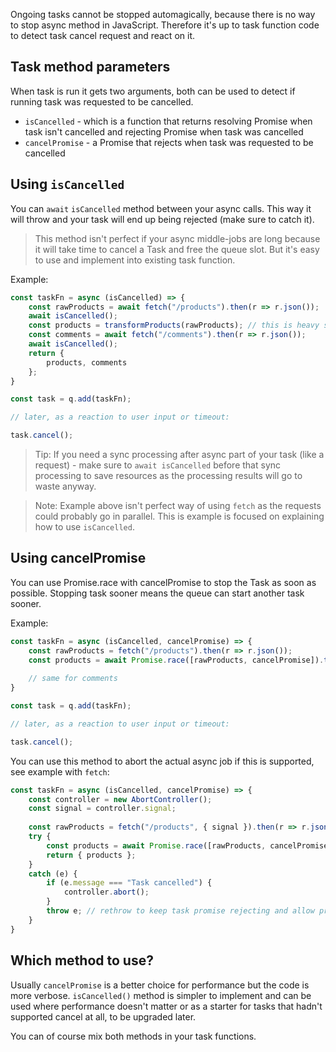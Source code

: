 Ongoing tasks cannot be stopped automagically, because there is no way to stop async method in JavaScript. Therefore
it's up to task function code to detect task cancel request and react on it.

## Task method parameters

When task is run it gets two arguments, both can be used to detect if running task was requested to be cancelled.
- `isCancelled` - which is a function that returns resolving Promise when task isn't cancelled and rejecting Promise
when task was cancelled
- `cancelPromise` - a Promise that rejects when task was requested to be cancelled

## Using `isCancelled`

You can `await` `isCancelled` method between your async calls. This way it will throw and your task will end up being
rejected (make sure to catch it).

> This method isn't perfect if your async middle-jobs are long because it will take time to cancel a Task and free the
queue slot. But it's easy to use and implement into existing task function.

Example:

```javascript
const taskFn = async (isCancelled) => {
    const rawProducts = await fetch("/products").then(r => r.json());
    await isCancelled();
    const products = transformProducts(rawProducts); // this is heavy sync process, read tip below
    const comments = await fetch("/comments").then(r => r.json());
    await isCancelled();
    return {
        products, comments
    };
}

const task = q.add(taskFn);

// later, as a reaction to user input or timeout:

task.cancel();
```

> Tip: If you need a sync processing after async part of your task (like a request) - make sure to `await isCancelled`
before that sync processing to save resources as the processing results will go to waste anyway.

> Note: Example above isn't perfect way of using `fetch` as the requests could probably go in parallel. This is example
is focused on explaining how to use `isCancelled`.

## Using cancelPromise

You can use Promise.race with cancelPromise to stop the Task as soon as possible. Stopping task sooner means the queue
can start another task sooner.

Example:

```javascript
const taskFn = async (isCancelled, cancelPromise) => {
    const rawProducts = fetch("/products").then(r => r.json());
    const products = await Promise.race([rawProducts, cancelPromise]).then(transformProducts);
    
    // same for comments
}

const task = q.add(taskFn);

// later, as a reaction to user input or timeout:

task.cancel();
```

You can use this method to abort the actual async job if this is supported, see example with `fetch`:

```javascript
const taskFn = async (isCancelled, cancelPromise) => {
    const controller = new AbortController();
    const signal = controller.signal;
    
    const rawProducts = fetch("/products", { signal }).then(r => r.json());
    try {
        const products = await Promise.race([rawProducts, cancelPromise]).then(transformProducts);
        return { products };
    }
    catch (e) {
        if (e.message === "Task cancelled") {
            controller.abort();
        }
        throw e; // rethrow to keep task promise rejecting and allow proper handling outside
    }
}
```

## Which method to use?

Usually `cancelPromise` is a better choice for performance but the code is more verbose. `isCancelled()` method is
simpler to implement and can be used where performance doesn't matter or as a starter for tasks that hadn't supported
cancel at all, to be upgraded later.

You can of course mix both methods in your task functions.
